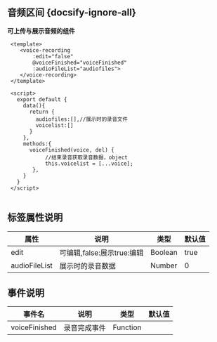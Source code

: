 ## 音频区间 {docsify-ignore-all}
 
**可上传与展示音频的组件**

```
 <template>
   	<voice-recording  
        :edit="false"
        @voiceFinished="voiceFinished"
        :audioFileList="audiofiles">
    </voice-recording>
 </template>

 <script>
   export default {
     data(){
       return {
         audiofiles:[],//展示时的录音文件
         voicelist:[]
       }
     },
     methods:{
       voiceFinished(voice, del) {
            //结束录音获取录音数据，object
            this.voicelist = [...voice];
        },
     }
   }
 </script>
     
```


 
## 标签属性说明

| 属性 | 说明 | 类型 | 默认值 |
| --- | --- | --- | --- |
| edit | 可编辑,false:展示true:编辑 | Boolean | true   |
| audioFileList | 展示时的录音数据 | Number |  0  |

## 事件说明

| 事件名 | 说明 | 类型 | 默认值 |
| --- | --- | --- | --- |
| voiceFinished | 录音完成事件 | Function |    |
 


 
